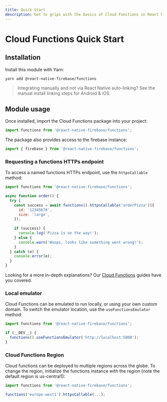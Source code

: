 ```yaml
---
title: Quick Start
description: Get to grips with the basics of Cloud Functions in React Native Firebase
---
```


# Cloud Functions Quick Start

## Installation

Install this module with Yarn:

```bash
yarn add @react-native-firebase/functions
```

> Integrating manually and not via React Native auto-linking? See the manual install 
  linking steps for <Anchor version group href="/android">Android</Anchor> &
  <Anchor version group href="/ios">iOS</Anchor>.

## Module usage

Once installed, import the Cloud Functions package into your project:

```js
import functions from '@react-native-firebase/functions';
```

The package also provides access to the firebase instance:

```js
import { firebase } from '@react-native-firebase/functions';
```

### Requesting a functions HTTPs endpoint

To access a named functions HTTPs endpoint, use the `httpsCallable` method:

```js
import functions from '@react-native-firebase/functions';

async function order() {
  try {
    const success = await functions().httpsCallable('orderPizza')({
      id: '12345678',
      size: 'large',
    });
    
    if (success) {
      console.log('Pizza is on the way!');
    } else {
      console.warn('Woops, looks like something went wrong!');
    }
  } catch (e) {
    console.error(e);
  }
}
```

Looking for a more in-depth explanations? Our [Cloud Functions](/guides?tag=functions) guides have you covered.

### Local emulator

Cloud Functions can be emulated to run locally, or using your own custom domain. To switch the 
emulator location, use the `useFunctionsEmulator` method:

```js
import functions from '@react-native-firebase/functions';

if (__DEV__) {
  functions().useFunctionsEmulator('http://localhost:5000');
}
```

### Cloud Functions Region

Cloud functions can be deployed to multiple regions across the globe. To change the region, 
initialize the functions instance with the region (note the default region is us-central1):

```js
import functions from '@react-native-firebase/functions';

functions('europe-west1').httpsCallable(...);
```
